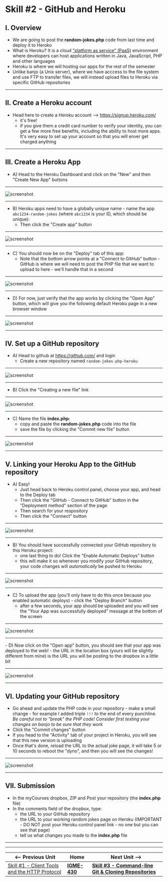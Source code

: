 # Skill #2  - GitHub and Heroku

## I. Overview

- We are going to post the **random-jokes.php** code from last time and deploy it to Heroko
- What is Heroku? It is a cloud ["platform as service" (PaaS)](https://en.wikipedia.org/wiki/Platform_as_a_service) environment where developers can host applications written in Java, JavaScript, PHP and other languages
- Heroku is where we will hosting our apps for the rest of the semester
- Unlike banjo (a Unix server), where we have acccess to the file system and use FTP to transfer files, we will instead upload files to Heroku via specific GitHub repositories

<hr>

## II. Create a Heroku account

- Head here to create a Heroku account --> https://signup.heroku.com/
  - it's free!
  - if you give them a credit card number to verify your identity, you can get a few more free benefits, including the ability to host more apps. It's very easy to set up your account so that you will enver get charged anything

<hr>

## III. Create a Heroku App

- A) Head to the Heroku Dashboard and click on the "New" and then "Create New App" buttons
  
<hr> 

![screenshot](_images/ss-6.png)

<hr>

- B) Heroku apps need to have a globally unique name - name the app `abc1234-random-jokes` (where `abc1234` is your ID, which should be unique):
  - Then click the "Create app" button

<hr>

![screenshot](_images/ss-7.png)

<hr>

- C) You should now be on the "Deploy" tab of this app:
  - Note that the bottom arrow points at a "Connect to GitHub" button - GitHub is where we will need to post the PHP file that we want to upload to here - we'll handle that in a second

<hr>

![screenshot](_images/ss-8.png)

<hr>

- D) For now, just verify that the app works by clicking the "Open App" button, which will give you the following default Heroku page in a new browser window

<hr>

![screenshot](_images/ss-9.png)

<hr>
 
## IV. Set up a GitHub repository

- A) Head to github at https://github.com/ and login
  - Create a new repository named `random-jokes-php-heroku`

<hr>

![screenshot](_images/ss-10.png)

<hr>

- B) Click the "Creating a new file" link

<hr>

![screenshot](_images/ss-11.png)

<hr>

- C) Name the file **index.php**:
  - copy and paste the **random-jokes.php** code into the file
  - save the file by clicking the "Commit new file" button

<hr>

![screenshot](_images/ss-12.png)

<hr>

## V. Linking your Heroku App to the GitHub repository

- A) Easy! 
  - Just head back to Heroku control panel, choose your app, and head to the Deploy tab
  - Then click the "GitHub - Connect to GitHub" button in the "Deployment method" section of the page
  - Then search for your respository
  - Then click the "Connect" button

<hr>

![screenshot](_images/ss-13.png)

<hr>

- B) You should have successfully connected your GitHub repository to this Heroku project:
  - one last thing to do! Click the "Enable Automatic Deploys" button
  - this will make it so whenever you modify your GitHub repository, your code changes will *automatically* be pushed to Heroku

<hr>

![screenshot](_images/ss-14.png)

<hr>

- C) To upload the app (you'll only have to do this once because you enabled automatic deploys) - click the "Deploy Branch" button
  - after a few seconds, your app should be uploaded and you will see the "Your App was successfully deployed" message at the bottom of the screen

<hr>

![screenshot](_images/ss-15.png)

<hr>
 - D) Now click on the "Open app" button, you should see that your app was deployed to the web!
   - the URL in the location box (yours will be slightly different from mine) is the URL you will be posting to the dropbox in a little bit
 
<hr>

![screenshot](_images/ss-16.png)

<hr>

## VI. Updating your GitHub repository

- Go ahead and update the PHP code in your repository - make a small change - for example I added triple `!!!` to the end of every punchline. *Be careful not to "break" the PHP code! Consider first testing your changes on banjo to be sure that they work*
- Click the "Commit changes" button
- If you head to the "Activity" tab of your project in Heroku, you will see that this new version is uploading
- Once that's done, reload the URL to the actual joke page, it will take 5 or 10 seconds to reboot the "dyno", and then you will see the changes!


<hr>

![screenshot](_images/ss-17.png)

<hr>

## VII. Submission
- In the myCourses dropbox, ZIP and Post your repository (the **index.php** file)
- In the comments field of the dropbox, type:
  - the URL to your GitHub repository
  - the URL to your working random jokes page on Heroku (IMPORTANT - DO NOT post your Heroku control panel link - no one but you can see that page)
  - tell us what changes you made to the **index.php** file

<hr><hr>

| <-- Previous Unit | Home | Next Unit -->
| --- | --- | --- 
|   [Skill #1 - Client Tools and the HTTP Protocol](1-client-tools-and-http-protocol.md) |  [**IGME-430**](../) | [**Skill #3 - Command-line Git & Cloning Repositories**](3-command-line-git.md)
